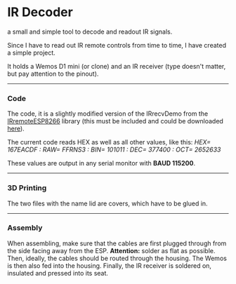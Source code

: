 # IR Decoder
a small and simple tool to decode and readout IR signals.

Since I have to read out IR remote controls from time to time, I have created a simple project.

It holds a Wemos D1 mini (or clone) and an IR receiver (type doesn't matter, but pay attention to the pinout).

----
### Code
The code, it is a slightly modified version of the IRrecvDemo from the [IRremoteESP8266](https://github.com/crankyoldgit/IRremoteESP8266 "IRremoteESP8266") library (this must be included and could be downloaded [here](https://github.com/crankyoldgit/IRremoteESP8266/blob/master/src/IRremoteESP8266.h "here")).

The current code reads HEX as well as all other values, like this:
*HEX= 167EACDF : RAW= FFRNS3 : BIN= 101011 : DEC= 377400 : OCT= 2652633*

These values are output in any serial monitor with **BAUD 115200**.

-----
### 3D Printing
The two files with the name lid are covers, which have to be glued in.

-----
### Assembly
When assembling, make sure that the cables are first plugged through from the side facing away from the ESP. 
**Attention:** solder as flat as possible.
Then, ideally, the cables should be routed through the housing.
The Wemos is then also fed into the housing.
Finally, the IR receiver is soldered on, insulated and pressed into its seat.
